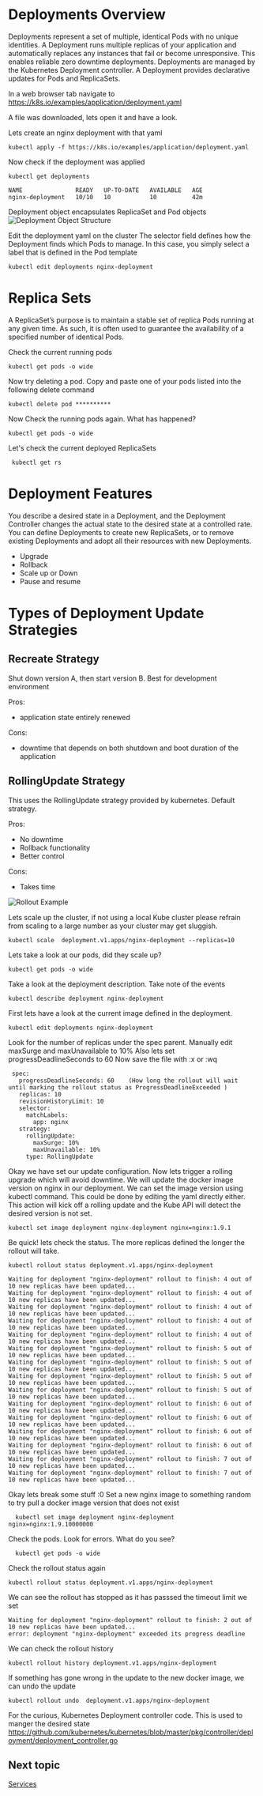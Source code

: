 # Deployments Overview
Deployments represent a set of multiple, identical Pods with no unique identities. 
A Deployment runs multiple replicas of your application and automatically replaces any instances that fail or become unresponsive. This enables reliable zero downtime deployments.
Deployments are managed by the Kubernetes Deployment controller. A Deployment provides declarative updates for Pods and ReplicaSets. 

In a web browser tab navigate to https://k8s.io/examples/application/deployment.yaml

A file was downloaded, lets open it and have a look.

Lets create an nginx deployment with that yaml

    kubectl apply -f https://k8s.io/examples/application/deployment.yaml
   

Now check if the deployment was applied

    kubectl get deployments    
    
    NAME               READY   UP-TO-DATE   AVAILABLE   AGE
    nginx-deployment   10/10   10           10          42m

Deployment object encapsulates ReplicaSet and Pod objects
![Deployment Object Structure](images/deployment-object.png?raw=true "Deployment Object Structure ")
    
Edit the deployment yaml on the cluster  The selector field defines how the Deployment finds which Pods to manage. 
In this case, you simply select a label that is defined in the Pod template

    kubectl edit deployments nginx-deployment

# Replica Sets
A ReplicaSet’s purpose is to maintain a stable set of replica Pods running at any given time. 
As such, it is often used to guarantee the availability of a specified number of identical Pods.

Check the current running pods
    
    kubectl get pods -o wide
 
Now try deleting a pod. Copy and paste one of your pods listed into the following delete command

    kubectl delete pod **********
 
Now Check the running pods again. What has happened?
    
    kubectl get pods -o wide

Let's check the current deployed ReplicaSets

     kubectl get rs

# Deployment Features
You describe a desired state in a Deployment, and the Deployment Controller changes the actual state to the desired state at a controlled rate. 
You can define Deployments to create new ReplicaSets, or to remove existing Deployments and adopt all their resources with new Deployments.
- Upgrade
- Rollback
- Scale up or Down
- Pause and resume


# Types of Deployment Update Strategies

## Recreate Strategy
Shut down version A, then start version B. Best for development environment

Pros:
 - application state entirely renewed
 
Cons:
 - downtime that depends on both shutdown and boot duration of the application

## RollingUpdate Strategy
This uses the RollingUpdate strategy provided by kubernetes. Default strategy.    

Pros:
- No downtime
- Rollback functionality
- Better control

Cons:
- Takes time

![Rollout Example](images/rollout-example.png?raw=true "Rollout Example")   

Lets scale up the cluster, if not using a local Kube cluster please refrain from scaling to a large number as your cluster may get sluggish. 

    kubectl scale  deployment.v1.apps/nginx-deployment --replicas=10
    
Lets take a look at our pods, did they scale up?

    kubectl get pods -o wide

Take a look at the deployment description. Take note of the events

    kubectl describe deployment nginx-deployment
    
First lets have a look at the current image defined in the deployment. 

    kubectl edit deployments nginx-deployment
    
Look for the number of replicas under the spec parent. Manually edit maxSurge and maxUnavailable to 10% 
Also lets set progressDeadlineSeconds to 60
Now save the file with :x or :wq 

     spec:
       progressDeadlineSeconds: 60    (How long the rollout will wait until marking the rollout status as ProgressDeadlineExceeded )
       replicas: 10 
       revisionHistoryLimit: 10
       selector:
         matchLabels:
           app: nginx
       strategy:
         rollingUpdate:
           maxSurge: 10%
           maxUnavailable: 10%
         type: RollingUpdate

Okay we have set our update configuration. Now lets trigger a rolling upgrade which will avoid downtime. 
We will update the docker image version on nginx in our deployment. 
We can set the image version using kubectl command. This could be done by editing the yaml directly either. 
This action will kick off a rolling update and the Kube API will detect the desired version is not set.

    kubectl set image deployment nginx-deployment nginx=nginx:1.9.1

Be quick!  lets check the status. The more replicas defined the longer the rollout will take. 

    kubectl rollout status deployment.v1.apps/nginx-deployment
    
    Waiting for deployment "nginx-deployment" rollout to finish: 4 out of 10 new replicas have been updated...
    Waiting for deployment "nginx-deployment" rollout to finish: 4 out of 10 new replicas have been updated...
    Waiting for deployment "nginx-deployment" rollout to finish: 4 out of 10 new replicas have been updated...
    Waiting for deployment "nginx-deployment" rollout to finish: 4 out of 10 new replicas have been updated...
    Waiting for deployment "nginx-deployment" rollout to finish: 4 out of 10 new replicas have been updated...
    Waiting for deployment "nginx-deployment" rollout to finish: 5 out of 10 new replicas have been updated...
    Waiting for deployment "nginx-deployment" rollout to finish: 5 out of 10 new replicas have been updated...
    Waiting for deployment "nginx-deployment" rollout to finish: 5 out of 10 new replicas have been updated...
    Waiting for deployment "nginx-deployment" rollout to finish: 5 out of 10 new replicas have been updated...
    Waiting for deployment "nginx-deployment" rollout to finish: 6 out of 10 new replicas have been updated...
    Waiting for deployment "nginx-deployment" rollout to finish: 6 out of 10 new replicas have been updated...
    Waiting for deployment "nginx-deployment" rollout to finish: 6 out of 10 new replicas have been updated...
    Waiting for deployment "nginx-deployment" rollout to finish: 6 out of 10 new replicas have been updated...
    Waiting for deployment "nginx-deployment" rollout to finish: 7 out of 10 new replicas have been updated...
    Waiting for deployment "nginx-deployment" rollout to finish: 7 out of 10 new replicas have been updated...

Okay lets break some stuff :0 
Set a new nginx image to something random to try pull a docker image version that does not exist 

      kubectl set image deployment nginx-deployment nginx=nginx:1.9.10000000

Check the pods. Look for errors. What do you see?

      kubectl get pods -o wide

Check the rollout status again 
    
    kubectl rollout status deployment.v1.apps/nginx-deployment

We can see the rollout has stopped as it has passsed the timeout limit we set   
    
    Waiting for deployment "nginx-deployment" rollout to finish: 2 out of 10 new replicas have been updated...
    error: deployment "nginx-deployment" exceeded its progress deadline
    
We can check the rollout history 

    kubectl rollout history deployment.v1.apps/nginx-deployment

If something has gone wrong in the update to the new docker image, we can undo the update
     
    kubectl rollout undo  deployment.v1.apps/nginx-deployment 
  

For the curious, Kubernetes Deployment controller code. This is used to manger the desired state
https://github.com/kubernetes/kubernetes/blob/master/pkg/controller/deployment/deployment_controller.go
 
 
 

## Next topic 
[Services](4_services.md)